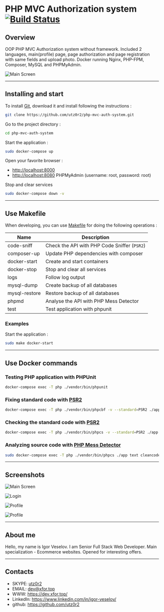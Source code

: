 # PHP MVC Authorization system [![Build Status](https://travis-ci.org/utz0r2/design-patterns-php.svg?branch=master)](https://travis-ci.org/utz0r2/design-patterns-php)


## Overview

OOP PHP MVC Authorization system without framework. Included 2 languages, main(profile) page, page authorization and page registration with same fields and upload photo.
Docker running Nginx, PHP-FPM, Composer, MySQL and PHPMyAdmin.

![Main Screen](https://raw.githubusercontent.com/utz0r2/php-mvc-auth-system/master/screenshots/main_screen.png)

___

## Installing and start 

To install [Git](http://git-scm.com/book/en/v2/Getting-Started-Installing-Git), download it and install following the instructions :

```sh
git clone https://github.com/utz0r2/php-mvc-auth-system.git
```

Go to the project directory :

```sh
cd php-mvc-auth-system
```

Start the application :

```sh
sudo docker-compose up
```

Open your favorite browser :

* [http://localhost:8000](http://localhost:8000/)
* [http://localhost:8080](http://localhost:8080/) PHPMyAdmin (username: root, password: root)

Stop and clear services

```sh
sudo docker-compose down -v
```

___

## Use Makefile

When developing, you can use [Makefile](https://en.wikipedia.org/wiki/Make_(software)) for doing the following operations :

| Name          | Description                                  |
|---------------|----------------------------------------------|
| code-sniff    | Check the API with PHP Code Sniffer (`PSR2`) |
| composer-up   | Update PHP dependencies with composer        |
| docker-start  | Create and start containers                  |
| docker-stop   | Stop and clear all services                  |
| logs          | Follow log output                            |
| mysql-dump    | Create backup of all databases               |
| mysql-restore | Restore backup of all databases              |
| phpmd         | Analyse the API with PHP Mess Detector       |
| test          | Test application with phpunit                |

### Examples

Start the application :

```sh
sudo make docker-start
```
___

## Use Docker commands

### Testing PHP application with PHPUnit

```sh
docker-compose exec -T php ./vendor/bin/phpunit
```

### Fixing standard code with [PSR2](http://www.php-fig.org/psr/psr-2/)

```sh
docker-compose exec -T php ./vendor/bin/phpcbf -v --standard=PSR2 ./app
```

### Checking the standard code with [PSR2](http://www.php-fig.org/psr/psr-2/)

```sh
docker-compose exec -T php ./vendor/bin/phpcs -v --standard=PSR2 ./app
```

### Analyzing source code with [PHP Mess Detector](https://phpmd.org/)

```sh
sudo docker-compose exec -T php ./vendor/bin/phpcs ./app text cleancode,codesize,controversial,design,naming,unusedcode
```

___

## Screenshots

![Main Screen](https://raw.githubusercontent.com/utz0r2/php-mvc-auth-system/master/screenshots/main_screen.png)

![Login](https://raw.githubusercontent.com/utz0r2/php-mvc-auth-system/master/screenshots/login.png)

![Profile](https://raw.githubusercontent.com/utz0r2/php-mvc-auth-system/master/screenshots/profile.png)

![Profile](https://raw.githubusercontent.com/utz0r2/php-mvc-auth-system/master/screenshots/registration.png)

___

## About me
Hello, my name is Igor Veselov. I am Senior Full Stack Web Developer. Main specialization - Ecommerce websites. Opened for interesting offers.

___

## Contacts
- SKYPE: [utz0r2](skype:utz0r2)
- EMAIL: [dev@xfor.top](mailto:dev@xfor.top)
- WWW: https://dev.xfor.top/
- LinkedIn: https://www.linkedin.com/in/igor-veselov/
- github: https://github.com/utz0r2





